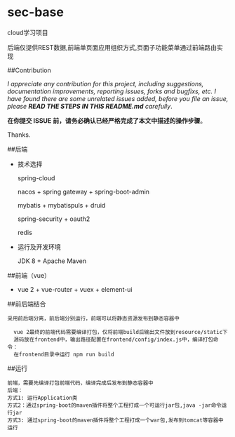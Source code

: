 sec-base
==========================

cloud学习项目

后端仅提供REST数据,前端单页面应用组织方式,页面子功能菜单通过前端路由实现

##Contribution

_I appreciate any contribution for this project, including suggestions, documentation improvements, reporting issues, forks and bugfixs,  etc. I have found there are some unrelated issues added, before you file an issue, please **READ THE STEPS IN THIS README.md**  carefully_.

**在你提交 ISSUE 前，请务必确认已经严格完成了本文中描述的操作步骤**。

Thanks.

##后端

  * 技术选择
  
    spring-cloud
    
    nacos + spring gateway + spring-boot-admin 

    mybatis + mybatispuls + druid

    spring-security + oauth2

    redis
    
  * 运行及开发环境
  
    JDK 8 +  Apache Maven


##前端（vue）

   * vue 2 + vue-router + vuex + element-ui
 
        
##前后端结合

    采用前后端分离，前后端分别运行，前端可以将静态资源发布到静态容器中
    
      vue 2最终的前端代码需要编译打包，仅将前端build后输出文件放到resource/static下
      源码放在frontend中，输出路径配置在frontend/config/index.js中，编译打包命令：
      在frontend目录中运行 npm run build 
    
    
##运行

    
    前端，需要先编译打包前端代码，编译完成后发布到静态容器中
    后端：
    方式1: 运行Application类
    方式2：通过spring-boot的maven插件将整个工程打成一个可运行jar包,java -jar命令运行jar
    方式3: 通过spring-boot的maven插件将整个工程打成一个war包,发布到tomcat等容器中运行